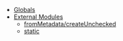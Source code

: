 * [Globals](globals.md)
* [External Modules]()
  * [fromMetadata/createUnchecked](modules/_frommetadata_createunchecked_.md)
  * [static](modules/_static_.md)